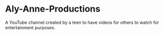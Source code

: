 # Aly-Anne-Productions
A YouTube channel created by a teen to have videos for others to watch for entertainment purposes.

